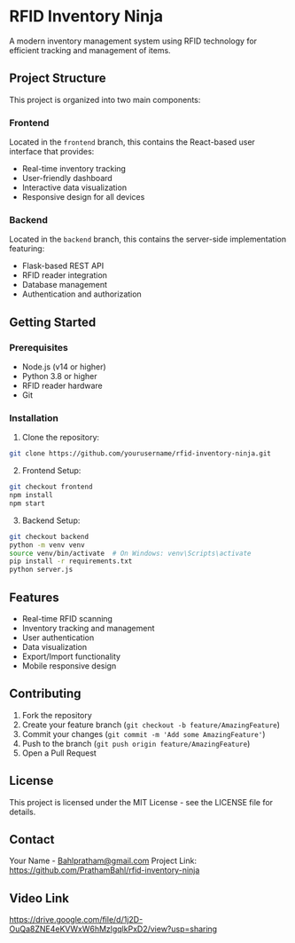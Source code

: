 # RFID Inventory Ninja

A modern inventory management system using RFID technology for efficient tracking and management of items.

## Project Structure

This project is organized into two main components:

### Frontend
Located in the `frontend` branch, this contains the React-based user interface that provides:
- Real-time inventory tracking
- User-friendly dashboard
- Interactive data visualization
- Responsive design for all devices

### Backend
Located in the `backend` branch, this contains the server-side implementation featuring:
- Flask-based REST API
- RFID reader integration
- Database management
- Authentication and authorization

## Getting Started

### Prerequisites
- Node.js (v14 or higher)
- Python 3.8 or higher
- RFID reader hardware
- Git

### Installation

1. Clone the repository:
```bash
git clone https://github.com/yourusername/rfid-inventory-ninja.git
```

2. Frontend Setup:
```bash
git checkout frontend
npm install
npm start
```

3. Backend Setup:
```bash
git checkout backend
python -m venv venv
source venv/bin/activate  # On Windows: venv\Scripts\activate
pip install -r requirements.txt
python server.js
```

## Features

- Real-time RFID scanning
- Inventory tracking and management
- User authentication
- Data visualization
- Export/Import functionality
- Mobile responsive design

## Contributing

1. Fork the repository
2. Create your feature branch (`git checkout -b feature/AmazingFeature`)
3. Commit your changes (`git commit -m 'Add some AmazingFeature'`)
4. Push to the branch (`git push origin feature/AmazingFeature`)
5. Open a Pull Request

## License

This project is licensed under the MIT License - see the LICENSE file for details.

## Contact

Your Name - Bahlpratham@gmail.com
Project Link: https://github.com/PrathamBahl/rfid-inventory-ninja

## Video Link
https://drive.google.com/file/d/1j2D-OuQa8ZNE4eKVWxW6hMzlgqlkPxD2/view?usp=sharing
